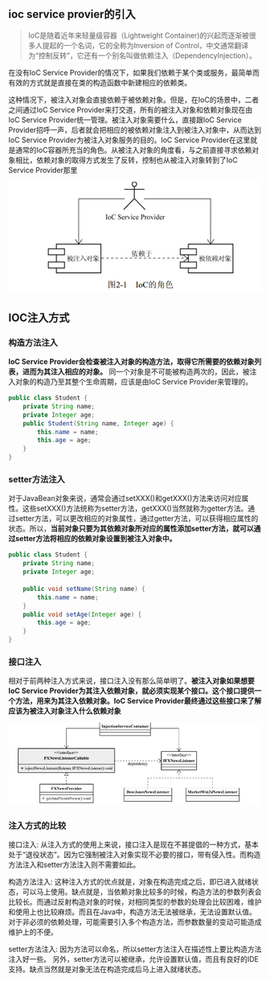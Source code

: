 ## ioc service provier的引入
> IoC是随着近年来轻量级容器（Lightweight Container)的兴起而逐渐被很多人提起的一个名词，它的全称为Inversion of Control，中文通常翻译为“控制反转”，它还有一个别名叫做依赖注入（DependencyInjection）。 

在没有IoC Service Provider的情况下，如果我们依赖于某个类或服务，最简单而有效的方式就是直接在类的构造函数中新建相应的依赖类。  

这种情况下，被注入对象会直接依赖于被依赖对象。但是，在IoC的场景中，二者之间通过IoC Service Provider来打交道，所有的被注入对象和依赖对象现在由IoC Service Provider统一管理。被注入对象需要什么，直接跟IoC Service Provider招呼一声，后者就会把相应的被依赖对象注入到被注入对象中，从而达到IoC Service Provider为被注入对象服务的目的。IoC Service Provider在这里就是通常的IoC容器所充当的角色。从被注入对象的角度看，与之前直接寻求依赖对象相比，依赖对象的取得方式发生了反转，控制也从被注入对象转到了IoC Service Provider那里

![](./img/IOC示意图.png)


## IOC注入方式
### 构造方法注入
**IoC Service Provider会检查被注入对象的构造方法，取得它所需要的依赖对象列表，进而为其注入相应的对象。** 同一个对象是不可能被构造两次的，因此，被注入对象的构造乃至其整个生命周期，应该是由IoC Service Provider来管理的。

``` java
public class Student {
    private String name;
    private Integer age;
    public Student(String name, Integer age) {
        this.name = name;
        this.age = age;
    }
}
```

### setter方法注入
对于JavaBean对象来说，通常会通过setXXX()和getXXX()方法来访问对应属性。这些setXXX()方法统称为setter方法，getXXX()当然就称为getter方法。通过setter方法，可以更改相应的对象属性，通过getter方法，可以获得相应属性的状态。所以，**当前对象只要为其依赖对象所对应的属性添加setter方法，就可以通过setter方法将相应的依赖对象设置到被注入对象中。**

``` java
public class Student {
    private String name;
    private Integer age;

    public void setName(String name) {
        this.name = name;
    }
    public void setAge(Integer age) {
        this.age = age;
    }
}
```

### 接口注入

相对于前两种注入方式来说，接口注入没有那么简单明了。**被注入对象如果想要IoC Service Provider为其注入依赖对象，就必须实现某个接口。这个接口提供一个方法，用来为其注入依赖对象。IoC Service Provider最终通过这些接口来了解应该为被注入对象注入什么依赖对象**

![](./img/接口注入.png)

### 注入方式的比较

接口注入: 从注入方式的使用上来说，接口注入是现在不甚提倡的一种方式，基本处于“退役状态”。因为它强制被注入对象实现不必要的接口，带有侵入性。而构造方法注入和setter方法注入则不需要如此。  

构造方法注入: 这种注入方式的优点就是，对象在构造完成之后，即已进入就绪状态，可以马上使用。缺点就是，当依赖对象比较多的时候，构造方法的参数列表会比较长。而通过反射构造对象的时候，对相同类型的参数的处理会比较困难，维护和使用上也比较麻烦。而且在Java中，构造方法无法被继承，无法设置默认值。对于非必须的依赖处理，可能需要引入多个构造方法，而参数数量的变动可能造成维护上的不便。  

setter方法注入: 因为方法可以命名，所以setter方法注入在描述性上要比构造方法注入好一些。 另外，setter方法可以被继承，允许设置默认值，而且有良好的IDE支持。缺点当然就是对象无法在构造完成后马上进入就绪状态。
